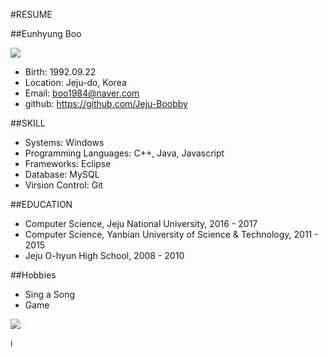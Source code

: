 #RESUME

##Eunhyung Boo

![](https://scontent.xx.fbcdn.net/hphotos-frc1/v/l/t1.0-9/1800485_479322448857725_1834417560_n.jpg?oh=3e5781afd76c799b557edb1d523d83b1&oe=574D8836)
* Birth: 1992.09.22
* Location: Jeju-do, Korea
* Email: boo1984@naver.com
* github: https://github.com/Jeju-Boobby

##SKILL

* Systems: Windows
* Programming Languages: C++, Java, Javascript
* Frameworks: Eclipse
* Database: MySQL
* Virsion Control: Git

##EDUCATION

* Computer Science, Jeju National University, 2016 - 2017
* Computer Science, Yanbian University of Science & Technology, 2011 - 2015
* Jeju O-hyun High School, 2008 - 2010

##Hobbies

* Sing a Song
* Game



![](https://avatars0.githubusercontent.com/u/17849556?v=3&s=460)

i
